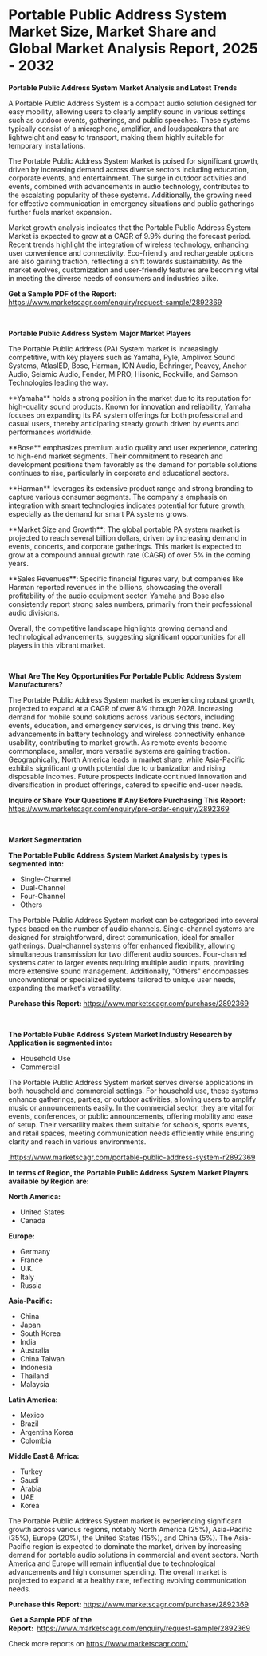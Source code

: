 <p><h1>Portable Public Address System Market Size, Market Share and Global Market Analysis Report, 2025 - 2032</h1></p><p><strong>Portable Public Address System Market Analysis and Latest Trends</strong></p>
<p><p>A Portable Public Address System is a compact audio solution designed for easy mobility, allowing users to clearly amplify sound in various settings such as outdoor events, gatherings, and public speeches. These systems typically consist of a microphone, amplifier, and loudspeakers that are lightweight and easy to transport, making them highly suitable for temporary installations.</p><p>The Portable Public Address System Market is poised for significant growth, driven by increasing demand across diverse sectors including education, corporate events, and entertainment. The surge in outdoor activities and events, combined with advancements in audio technology, contributes to the escalating popularity of these systems. Additionally, the growing need for effective communication in emergency situations and public gatherings further fuels market expansion.</p><p>Market growth analysis indicates that the Portable Public Address System Market is expected to grow at a CAGR of 9.9% during the forecast period. Recent trends highlight the integration of wireless technology, enhancing user convenience and connectivity. Eco-friendly and rechargeable options are also gaining traction, reflecting a shift towards sustainability. As the market evolves, customization and user-friendly features are becoming vital in meeting the diverse needs of consumers and industries alike.</p></p>
<p><strong>Get a Sample PDF of the Report:&nbsp;</strong> <a href="https://www.marketscagr.com/enquiry/request-sample/2892369?utm_campaign=2003&utm_medium=2&utm_source=Github&utm_content=ia&utm_term=15032025&utm_id=portable-public-address-system">https://www.marketscagr.com/enquiry/request-sample/2892369</a></p>
<p>&nbsp;</p>
<p><strong>Portable Public Address System Major Market Players</strong></p>
<p><p>The Portable Public Address (PA) System market is increasingly competitive, with key players such as Yamaha, Pyle, Amplivox Sound Systems, AtlasIED, Bose, Harman, ION Audio, Behringer, Peavey, Anchor Audio, Seismic Audio, Fender, MIPRO, Hisonic, Rockville, and Samson Technologies leading the way.</p><p>**Yamaha** holds a strong position in the market due to its reputation for high-quality sound products. Known for innovation and reliability, Yamaha focuses on expanding its PA system offerings for both professional and casual users, thereby anticipating steady growth driven by events and performances worldwide.</p><p>**Bose** emphasizes premium audio quality and user experience, catering to high-end market segments. Their commitment to research and development positions them favorably as the demand for portable solutions continues to rise, particularly in corporate and educational sectors.</p><p>**Harman** leverages its extensive product range and strong branding to capture various consumer segments. The company's emphasis on integration with smart technologies indicates potential for future growth, especially as the demand for smart PA systems grows.</p><p>**Market Size and Growth**: The global portable PA system market is projected to reach several billion dollars, driven by increasing demand in events, concerts, and corporate gatherings. This market is expected to grow at a compound annual growth rate (CAGR) of over 5% in the coming years.</p><p>**Sales Revenues**: Specific financial figures vary, but companies like Harman reported revenues in the billions, showcasing the overall profitability of the audio equipment sector. Yamaha and Bose also consistently report strong sales numbers, primarily from their professional audio divisions.</p><p>Overall, the competitive landscape highlights growing demand and technological advancements, suggesting significant opportunities for all players in this vibrant market.</p></p>
<p>&nbsp;</p>
<p><strong>What Are The Key Opportunities For Portable Public Address System Manufacturers?</strong></p>
<p><p>The Portable Public Address System market is experiencing robust growth, projected to expand at a CAGR of over 8% through 2028. Increasing demand for mobile sound solutions across various sectors, including events, education, and emergency services, is driving this trend. Key advancements in battery technology and wireless connectivity enhance usability, contributing to market growth. As remote events become commonplace, smaller, more versatile systems are gaining traction. Geographically, North America leads in market share, while Asia-Pacific exhibits significant growth potential due to urbanization and rising disposable incomes. Future prospects indicate continued innovation and diversification in product offerings, catered to specific end-user needs.</p></p>
<p><strong>Inquire or Share Your Questions If Any Before Purchasing This Report:</strong> <a href="https://www.marketscagr.com/enquiry/pre-order-enquiry/2892369?utm_campaign=2003&utm_medium=2&utm_source=Github&utm_content=ia&utm_term=15032025&utm_id=portable-public-address-system">https://www.marketscagr.com/enquiry/pre-order-enquiry/2892369</a></p>
<p>&nbsp;</p>
<p><strong>Market Segmentation</strong></p>
<p><strong>The Portable Public Address System Market Analysis by types is segmented into:</strong></p>
<p><ul><li>Single-Channel</li><li>Dual-Channel</li><li>Four-Channel</li><li>Others</li></ul></p>
<p><p>The Portable Public Address System market can be categorized into several types based on the number of audio channels. Single-channel systems are designed for straightforward, direct communication, ideal for smaller gatherings. Dual-channel systems offer enhanced flexibility, allowing simultaneous transmission for two different audio sources. Four-channel systems cater to larger events requiring multiple audio inputs, providing more extensive sound management. Additionally, "Others" encompasses unconventional or specialized systems tailored to unique user needs, expanding the market's versatility.</p></p>
<p><strong>Purchase this Report:&nbsp;</strong><a href="https://www.marketscagr.com/purchase/2892369?utm_campaign=2003&utm_medium=2&utm_source=Github&utm_content=ia&utm_term=15032025&utm_id=portable-public-address-system">https://www.marketscagr.com/purchase/2892369</a></p>
<p>&nbsp;</p>
<p><strong>The Portable Public Address System Market Industry Research by Application is segmented into:</strong></p>
<p><ul><li>Household Use</li><li>Commercial</li></ul></p>
<p><p>The Portable Public Address System market serves diverse applications in both household and commercial settings. For household use, these systems enhance gatherings, parties, or outdoor activities, allowing users to amplify music or announcements easily. In the commercial sector, they are vital for events, conferences, or public announcements, offering mobility and ease of setup. Their versatility makes them suitable for schools, sports events, and retail spaces, meeting communication needs efficiently while ensuring clarity and reach in various environments.</p></p>
<p><a href="https://www.marketscagr.com/portable-public-address-system-r2892369?utm_campaign=2003&utm_medium=2&utm_source=Github&utm_content=ia&utm_term=15032025&utm_id=portable-public-address-system">&nbsp;https://www.marketscagr.com/portable-public-address-system-r2892369</a></p>
<p><strong>In terms of Region, the Portable Public Address System Market Players available by Region are:</strong></p>
<p>
    <p> <strong> North America: </strong>
        <ul>
            <li>United States</li>
            <li>Canada</li>
        </ul>
        </p> 
    <p> <strong> Europe: </strong>
        <ul>
            <li>Germany</li>
            <li>France</li>
            <li>U.K.</li>
            <li>Italy</li>
            <li>Russia</li>
        </ul>
        </p> 
    <p> <strong> Asia-Pacific: </strong>
        <ul>
            <li>China</li>
            <li>Japan</li>
            <li>South Korea</li>
            <li>India</li>
            <li>Australia</li>
            <li>China Taiwan</li>
            <li>Indonesia</li>
            <li>Thailand</li>
            <li>Malaysia</li>
        </ul>
        </p> 
    <p> <strong> Latin America: </strong>
        <ul>
            <li>Mexico</li>
            <li>Brazil</li>
            <li>Argentina Korea</li>
            <li>Colombia</li>
        </ul>
        </p> 
    <p> <strong> Middle East & Africa: </strong>
        <ul>
            <li>Turkey</li>
            <li>Saudi</li>
            <li>Arabia</li>
            <li>UAE</li>
            <li>Korea</li>
        </ul>
    </p>
    </p>
<p><p>The Portable Public Address System market is experiencing significant growth across various regions, notably North America (25%), Asia-Pacific (35%), Europe (20%), the United States (15%), and China (5%). The Asia-Pacific region is expected to dominate the market, driven by increasing demand for portable audio solutions in commercial and event sectors. North America and Europe will remain influential due to technological advancements and high consumer spending. The overall market is projected to expand at a healthy rate, reflecting evolving communication needs.</p></p>
<p><strong>Purchase this Report: </strong><a href="https://www.marketscagr.com/purchase/2892369?utm_campaign=2003&utm_medium=2&utm_source=Github&utm_content=ia&utm_term=15032025&utm_id=portable-public-address-system">https://www.marketscagr.com/purchase/2892369</a></p>
<p>&nbsp;<strong>Get a Sample PDF of the Report:&nbsp;&nbsp;</strong><a href="https://www.marketscagr.com/enquiry/request-sample/2892369?utm_campaign=2003&utm_medium=2&utm_source=Github&utm_content=ia&utm_term=15032025&utm_id=portable-public-address-system">https://www.marketscagr.com/enquiry/request-sample/2892369</a></p>
<p><strong></strong></p>
<p>Check more reports on <a href="https://www.marketscagr.com/?utm_campaign=2003&utm_medium=2&utm_source=Github&utm_content=ia&utm_term=15032025&utm_id=portable-public-address-system">https://www.marketscagr.com/</a></p>